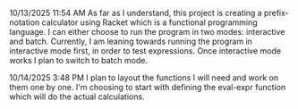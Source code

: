 10/13/2025
11:54 AM 
As far as I understand, this project is creating a prefix-notation calculator using Racket which is a functional programming language.
I can either choose to run the program in two modes: interactive and batch.
Currently, I am leaning towards running the program in interactive mode first, in order to test expressions.
Once interactive mode works I plan to switch to batch mode.

10/14/2025
3:48 PM
I plan to layout the functions I will need and work on them one by one.
I'm choosing to start with defining the eval-expr function which will do the actual calculations.
